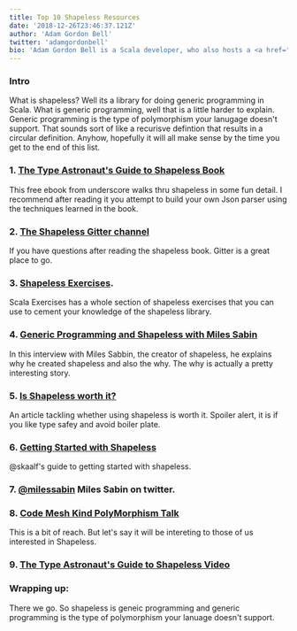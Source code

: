 ```yaml
---
title: Top 10 Shapeless Resources
date: '2018-12-26T23:46:37.121Z'
author: 'Adam Gordon Bell'
twitter: 'adamgordonbell'
bio: 'Adam Gordon Bell is a Scala developer, who also hosts a <a href="https://corecursive.com">podcast on software development</a>'
---
```


### Intro
What is shapeless?  Well its a library for doing generic programming in Scala.  What is generic programming, well that is a little harder to explain.  Generic programming is the type of polymorphism your lanugage doesn't support.  That sounds sort of like a recurisve defintion that results in a circular definition.  Anyhow, hopefully it will all make sense by the time you get to the end of this list.

### 1. [The Type Astronaut's Guide to Shapeless Book](https://underscore.io/books/shapeless-guide/)
This free ebook from underscore walks thru shapeless in some fun detail.  I recommend after reading it you attempt to build your own Json parser using the techniques learned in the book.
### 2. [The Shapeless Gitter channel](https://gitter.im/milessabin/shapeless)
If you have questions after reading the shapeless book. Gitter is a great place to go.  
### 3. [Shapeless Exercises](https://www.scala-exercises.org/shapeless/generic).  
Scala Exercises has a whole section of shapeless exercises that you can use to cement your knowledge of the shapeless library.
### 4. [Generic Programming and Shapeless with Miles Sabin](https://corecursive.com/008-generic-programming-and-shapeless-with-miles-sabin/)
In this interview with Miles Sabbin, the creator of shapeless, he explains why he created shapeless and also the why.  The why is actually a pretty interesting story.
### 5. [Is Shapeless worth it?](https://medium.com/build-and-learn/is-shapeless-worth-it-what-is-shapeless-anyway-900cba6b717a)
An article tackling whether using shapeless is worth it.  Spoiler alert, it is if you like type safey and avoid boiler plate.
### 6. [Getting Started with Shapeless](https://jto.github.io/articles/getting-started-with-shapeless/) 
@skaalf's guide to getting started with shapeless.
### 7. [@milessabin](https://twitter.com/milessabin) Miles Sabin on twitter.
### 8. [Code Mesh Kind PolyMorphism Talk](https://www.youtube.com/watch?v=xG00ivPa9hk) 
This is a bit of reach. But let's say it will be intereting to those of us interested in Shapeless.
### 9. [The Type Astronaut's Guide to Shapeless Video](https://www.youtube.com/watch?v=Zt6LjUnOcFQ)

### Wrapping up:
There we go.  So shapeless is geneic programming and generic programming is the type of polymorphism your lanuage doesn't support.  